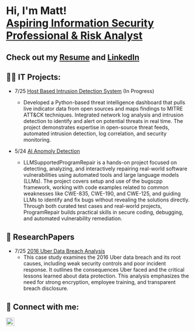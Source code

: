 <h1>Hi, I'm Matt! <br/><a href="https://github.com/Matt7546" <a href="https://www.linkedin.com/in/matthewthomas-c/">Aspiring Information Security Professional & Risk Analyst</a> <a /a></h1>
<h2> Check out my <a href="https://github.com/Matt7546/Documents/blob/main/MatthewThomasResume.pdf">Resume</a> and <a href="https://www.linkedin.com/in/matthewthomas-c">LinkedIn</a></h2>


<h2>👨‍💻 IT Projects:</h2>

- 7/25 [Host Based Intrusion Detection System](https://github.com/Matt7546/threat-intel-dashboard) (In Progress)
  - Developed a Python-based threat intelligence dashboard that pulls live indicator data from open sources and maps findings to MITRE ATT&CK techniques. Integrated network log analysis and intrusion detection to identify and alert on potential threats in real time. The project demonstrates expertise in open-source threat feeds, automated intrusion detection, log correlation, and security monitoring.
 
- 5/24 [AI Anomoly Detection](https://github.com/matt7546/LLMSupportedProgramRepair) 
  - LLMSupportedProgramRepair is a hands-on project focused on detecting, analyzing, and interactively repairing real-world software vulnerabilities using automated tools and large language models (LLMs). The project covers setup and use of the bugscpp framework, working with code examples related to common weaknesses like CWE-835, CWE-190, and CWE-125, and guiding LLMs to identify and fix bugs without revealing the solutions directly. Through both curated test cases and real-world projects, ProgramRepair builds practical skills in secure coding, debugging, and automated vulnerability remediation.


<h2>📄 ResearchPapers</h2>


- 7/25 [2016 Uber Data Breach Analysis](https://github.com/Matt7546/Documents/blob/main/Uber_Data_Breach_Analysis_Matthew_Thomas.pdf)
  - This case study examines the 2016 Uber data breach and its root causes, including weak security controls and poor incident response. It outlines the consequences Uber faced and the critical lessons learned about data protection. This analysis emphasizes the need for strong encryption, employee training, and transparent breach disclosure.


<h2> 🤳 Connect with me:</h2>

[<img align="left" alt="matthewthomas-c | LinkedIn" width="22px" src="https://cdn.jsdelivr.net/npm/simple-icons@v3/icons/linkedin.svg" />][linkedin]

[linkedin]: https://www.linkedin.com/in/matthewthomas-c
